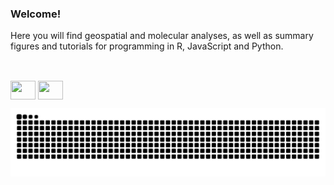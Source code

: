 ### Welcome!

Here you will find geospatial and molecular analyses, as well as summary figures and tutorials for programming in R, JavaScript and Python.

##
<div style="display: inline_block"><br>
  <img align="center" height="30" width="40" src="https://cdn.jsdelivr.net/gh/devicons/devicon/icons/r/r-original.svg" />
  <img align="center" height="30" width="40" src="https://cdn.jsdelivr.net/gh/devicons/devicon/icons/javascript/javascript-original.svg" />
</div>

  ![Snake animation](https://github.com/gabiologia/gabiologia/blob/output/github-contribution-grid-snake.svg)
 
</div>

